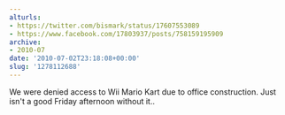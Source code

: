 ```yaml
---
alturls:
- https://twitter.com/bismark/status/17607553089
- https://www.facebook.com/17803937/posts/758159195909
archive:
- 2010-07
date: '2010-07-02T23:18:08+00:00'
slug: '1278112688'
---
```


We were denied access to Wii Mario Kart due to office construction.  Just isn't a good Friday afternoon without it..

